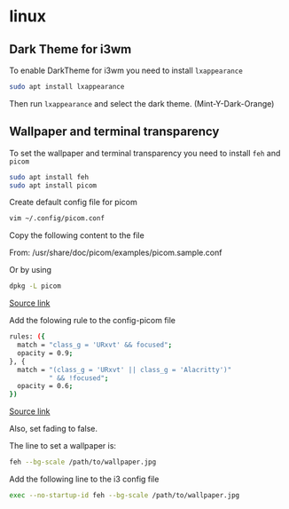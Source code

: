 # linux

## Dark Theme for i3wm
To enable DarkTheme for i3wm you need to install `lxappearance` 

```bash
sudo apt install lxappearance
```

Then run `lxappearance` and select the dark theme. (Mint-Y-Dark-Orange)

## Wallpaper and terminal transparency

To set the wallpaper and terminal transparency you need to install `feh` and `picom`

```bash
sudo apt install feh 
sudo apt install picom
```

Create default config file for picom

```bash
vim ~/.config/picom.conf
```

Copy the following content to the file

From: /usr/share/doc/picom/examples/picom.sample.conf

Or by using 

```bash
dpkg -L picom 
```

[Source link](https://www.reddit.com/r/debian/comments/rqxggj/where_to_find_the_picom_example_config_file/)

Add the folowing rule to the config-picom file

```bash
rules: ({
  match = "class_g = 'URxvt' && focused";
  opacity = 0.9;
}, {
  match = "(class_g = 'URxvt' || class_g = 'Alacritty')"
          " && !focused";
  opacity = 0.6;
})
```

[Source link](https://wiki.archlinux.org/title/Picom)

Also, set fading to false.

The line to set a wallpaper is:

```bash
feh --bg-scale /path/to/wallpaper.jpg
```

Add the following line to the i3 config file

```bash
exec --no-startup-id feh --bg-scale /path/to/wallpaper.jpg
```
